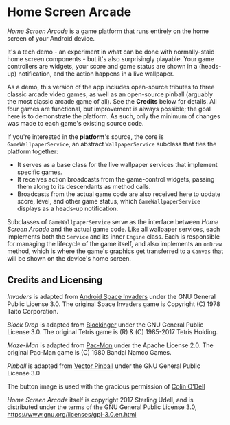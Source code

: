 # Home Screen Arcade
*Home Screen Arcade* is a game platform that runs entirely on the home screen of your Android device.

It's a tech demo - an experiment in what can be done with normally-staid home screen components - but it's also surprisingly playable. Your game controllers are widgets, your score and game status are shown in a (heads-up) notification, and the action happens in a live wallpaper.

As a demo, this version of the app includes open-source tributes to three classic arcade video games, as well as an open-source pinball (arguably the most classic arcade game of all). See the **Credits** below for details. All four games are functional, but improvement is always possible; the goal here is to demonstrate the platform. As such, only the minimum of changes was made to each game's existing source code.

If you're interested in the **platform**'s source, the core is `GameWallpaperService`, an abstract `WallpaperService` subclass that ties the platform together:

 - It serves as a base class for the live wallpaper services that
   implement specific games.
 - It receives action broadcasts from the
   game-control widgets, passing them along to its descendants as method
   calls.
 - Broadcasts from the actual game code are also received here to
   update score, level, and other game status, which
   `GameWallpaperService` displays as a heads-up notification.

Subclasses of `GameWallpaperService` serve as the interface between *Home Screen Arcade* and the actual game code. Like all wallpaper services, each implements both the `Service` and its inner `Engine` class. Each is responsible for managing the lifecycle of the game itself, and also implements an `onDraw` method, which is where the game's graphics get transferred to a `Canvas` that will be shown on the device's home screen.

## Credits and Licensing

*Invaders* is adapted from [Android Space Invaders](https://sourceforge.net/projects/droidspceinvdrs) under the GNU General Public License 3.0. The original Space Invaders game is Copyright (C) 1978 Taito Corporation.

*Block Drop* is adapted from [Blockinger](https://github.com/vocollapse/Blockinger) under the GNU General Public License 3.0. The original Tetris game is (R) & (C) 1985-2017 Tetris Holding.

*Maze-Man* is adapted from [Pac-Mon](https://code.google.com/archive/p/game-pacmon) under the Apache License 2.0. The original Pac-Man game is (C) 1980 Bandai Namco Games.

*Pinball* is adapted from [Vector Pinball](https://github.com/dozingcat/Vector-Pinball) under the GNU General Public License 3.0

The button image is used with the gracious permission of [Colin O'Dell](https://play.google.com/store/apps/developer?id=Colin+O%27Dell)

*Home Screen Arcade* itself is copyright 2017 Sterling Udell, and is distributed under the terms of the GNU General Public License 3.0, https://www.gnu.org/licenses/gpl-3.0.en.html</string>
